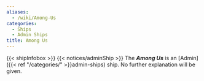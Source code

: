 ```yaml
---
aliases:
  - /wiki/Among-Us
categories:
  - Ships
  - Admin Ships
title: Among Us
---
```


{{< shipInfobox >}} {{< notices/adminShip >}} The **_Among Us_** is an [Admin]({{< ref "/categories/" >}}admin-ships) ship. No further explanation will be given.
